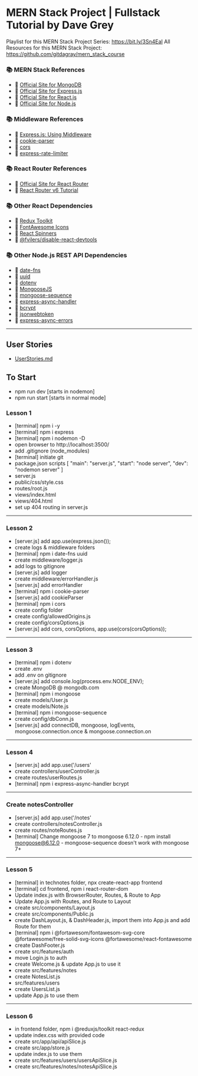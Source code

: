 # MERN Stack Project | Fullstack Tutorial by Dave Grey

Playlist for this MERN Stack Project Series: https://bit.ly/3Sn4EaI
All Resources for this MERN Stack Project: https://github.com/gitdagray/mern_stack_course

### 📚 MERN Stack References
- 🔗 [Official Site for MongoDB](https://mongodb.com)
- 🔗 [Official Site for Express.js](https://expressjs.com)
- 🔗 [Official Site for React.js](https://reactjs.org)
- 🔗 [Official Site for Node.js](https://nodejs.org/)

### 📚 Middleware References
- 🔗 [Express.js: Using Middleware](https://expressjs.com/en/guide/using-middleware.html)
- 🔗 [cookie-parser](https://www.npmjs.com/package/cookie-parser)
- 🔗 [cors](https://www.npmjs.com/package/cors)
- 🔗 [express-rate-limiter](https://www.npmjs.com/package/express-rate-limiter)

### 📚 React Router References
- 🔗 [Official Site for React Router](https://reactrouter.com/docs/en/v6)
- 🔗 [React Router v6 Tutorial](https://github.com/gitdagray/react_router_v6)

### 📚 Other React Dependencies
- 🔗 [Redux Toolkit](https://redux-toolkit.js.org/)
- 🔗 [FontAwesome Icons](https://fontawesome.com/docs/web/use-with/react/)
- 🔗 [React Spinners](https://www.npmjs.com/package/react-spinners)
- 🔗 [@fvilers/disable-react-devtools](https://www.npmjs.com/package/@fvilers/disable-react-devtools)

### 📚 Other Node.js REST API Dependencies
- 🔗 [date-fns](https://www.npmjs.com/package/date-fns)
- 🔗 [uuid](https://www.npmjs.com/package/uuid)
- 🔗 [dotenv](https://www.npmjs.com/package/dotenv)
- 🔗 [MongooseJS](https://mongoosejs.com/)
- 🔗 [mongoose-sequence](https://www.npmjs.com/package/mongoose-sequence)
- 🔗 [express-async-handler](https://www.npmjs.com/package/express-async-handler)
- 🔗 [bcrypt](https://www.npmjs.com/package/bcrypt)
- 🔗 [jsonwebtoken](https://www.npmjs.com/package/jsonwebtoken)
- 🔗 [express-async-errors](https://www.npmjs.com/package/express-async-errors)

--- 

## User Stories
- [UserStories.md](UserStories.md)

## To Start 
- npm run dev [starts in nodemon]
- npm run start [starts in normal mode]

### Lesson 1
- [terminal] npm i -y 
- [terminal] npm i express
- [terminal] npm i nodemon -D
- open browser to http://localhost:3500/
- add .gitignore (node_modules)
- [terminal] initiate git
- package.json scripts [
  "main": "server.js",
  "start": "node server",
  "dev": "nodemon server"
]
- server.js
- public/css/style.css
- routes/root.js
- views/index.html
- views/404.html
- set up 404 routing in server.js
---

### Lesson 2
- [server.js] add app.use(express.json());
- create logs & middleware folders
- [terminal] npm i date-fns uuid
- create middleware/logger.js
- add logs to gitignore
- [server.js] add logger
- create middleware/errorHandler.js
- [server.js] add errorHandler
- [terminal] npm i cookie-parser
- [server.js] add cookieParser
- [terminal] npm i cors
- create config folder
- create config/allowedOrigins.js
- create config/corsOptions.js
- [server.js] add cors, corsOptions, app.use(cors(corsOptions));
---

### Lesson 3
- [terminal] npm i dotenv
- create .env
- add .env on gitignore
- [server.js] add console.log(process.env.NODE_ENV);
- create MongoDB @ mongodb.com
- [terminal] npm i mongoose
- create models/User.js
- create models/Note.js
- [terminal] npm i mongoose-sequence
- create config/dbConn.js
- [server.js] add connectDB, mongoose, logEvents, mongoose.connection.once & mongoose.connection.on
---

### Lesson 4
- [server.js] add app.use('/users'
- create controllers/userController.js
- create routes/userRoutes.js
- [terminal] npm i express-async-handler bcrypt
---

### Create notesController
- [server.js] add app.use('/notes'
- create controllers/notesController.js
- create routes/noteRoutes.js
- [terminal] Change mongoose 7 to mongoose 6.12.0 - npm install mongoose@6.12.0 - mongoose-sequence doesn't work with mongoose 7+
---

### Lesson 5
- [terminal] in technotes folder, npx create-react-app frontend
- [terminal] cd frontend, npm i react-router-dom
- Update index.js with BrowserRouter, Routes, & Route to App
- Update App.js with Routes, and Route to Layout
- create src/components/Layout.js
- create src/components/Public.js
- create DashLayout.js, & DashHeader.js, import them into App.js and add Route for them
- [terminal] npm i @fortawesom/fontawesom-svg-core @fortawesome/free-solid-svg-icons @fortawesome/react-fontawesome
- create DashFooter.js
- create src/features/auth
- move Login.js to auth
- create Welcome.js & update App.js to use it
- create src/features/notes
- create NotesList.js
- src/features/users
- create UsersList.js
- update App.js to use them
---

### Lesson 6
- in frontend folder, npm i @reduxjs/toolkit react-redux
- update index.css with provided code
- create src/app/api/apiSlice.js
- create src/app/store.js
- update index.js to use them
- create src/features/users/usersApiSlice.js
- create src/features/notes/notesApiSlice.js

